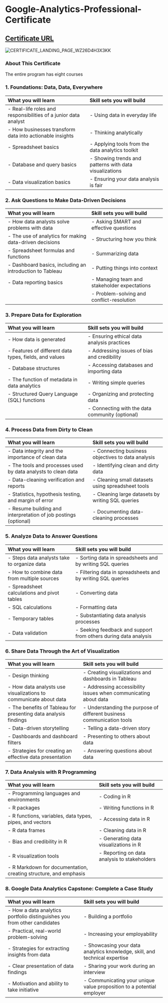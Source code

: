 # Google-Analytics-Professional-Certificate

## [Certificate URL](https://coursera.org/share/4f3036031ad80df531cf565d6d6aa4dc)
![CERTIFICATE_LANDING_PAGE_WZ26D4H3X3KK](https://user-images.githubusercontent.com/78533012/176705982-887d699d-a460-4477-a0f2-dfadc31c1494.jpeg)

### About This Certificate
The entire program has eight courses

### 1. Foundations: Data, Data, Everywhere

| What you will learn | Skill sets you will build |
| :--- | :--- |  
| - Real-life roles and responsibilities of a junior data analyst | - Using data in everyday life |
| - How businesses transform data into actionable insights | - Thinking analytically |
| - Spreadsheet basics | - Applying tools from the data analytics toolkit |
| - Database and query basics | - Showing trends and patterns with data visualizations |
| - Data visualization basics | - Ensuring your data analysis is fair |

### 2. Ask Questions to Make Data-Driven Decisions

|                     What you will learn                       |              Skill sets you will build                |
| :------------------------------------------------------------ | :---------------------------------------------------- |  
| - How data analysts solve problems with data | - Asking SMART and effective questions                         |
| - The use of analytics for making data-driven decisions        | - Structuring how you think                               |
| - Spreadsheet formulas and functions                                           | - Summarizing data        |
| - Dashboard basics, including an introduction to Tableau    | - Putting things into context  |
| - Data reporting basics                                 | - Managing team and stakeholder expectations                |
| | - Problem-solving and conflict-resolution |                                             

### 3. Prepare Data for Exploration

|                     What you will learn                       |              Skill sets you will build                |
| :------------------------------------------------------------ | :---------------------------------------------------- |  
| - How data is generated | - Ensuring ethical data analysis practices                         |
| - Features of different data types, fields, and values        | - Addressing issues of bias and credibility   |
| - Database structures                                         | - Accessing databases and importing data        |
| - The function of metadata in data analytics   | - Writing simple queries  |
| - Structured Query Language (SQL) functions                           | - Organizing and protecting data                |
| | - Connecting with the data community (optional) |      
     
### 4. Process Data from Dirty to Clean

|                     What you will learn                       |              Skill sets you will build                |
| :------------------------------------------------------------ | :---------------------------------------------------- |  
| - Data integrity and the importance of clean data | - Connecting business objectives to data analysis                |
| - The tools and processes used by data analysts to clean data | - Identifying clean and dirty data   |
| - Data-cleaning verification and reports                   | - Cleaning small datasets using spreadsheet tools       |
| - Statistics, hypothesis testing, and margin of error | - Cleaning large datasets by writing SQL queries |
| - Resume building and interpretation of job postings (optional) | - Documenting data-cleaning processes              |
    

### 5. Analyze Data to Answer Questions

|                     What you will learn                       |              Skill sets you will build                |
| :------------------------------------------------------------ | :---------------------------------------------------- |  
| - Steps data analysts take to organize data | - Sorting data in spreadsheets and by writing SQL queries              |
| - How to combine data from multiple sources       | - Filtering data in spreadsheets and by writing SQL queries   |
| - Spreadsheet calculations and pivot tables      | - Converting data     |
| - SQL calculations  | - Formatting data |
| - Temporary tables                      | - Substantiating data analysis processes               |
| - Data validation | - Seeking feedback and support from others during data analysis |     

### 6. Share Data Through the Art of Visualization 

|                     What you will learn                       |              Skill sets you will build                |
| :------------------------------------------------------------ | :---------------------------------------------------- |  
| - Design thinking | - Creating visualizations and dashboards in Tableau |
| - How data analysts use visualizations to communicate about data | - Addressing accessibility issues when communicating about data |
| - The benefits of Tableau for presenting data analysis findings | - Understanding the purpose of different business communication tools |
| - Data-driven storytelling | - Telling a data-driven story |
| - Dashboards and dashboard filters | - Presenting to others about data |
| - Strategies for creating an effective data presentation | - Answering questions about data |  

### 7. Data Analysis with R Programming 

|                     What you will learn                       |              Skill sets you will build                |
| :------------------------------------------------------------ | :---------------------------------------------------- |  
| - Programming languages and environments | - Coding in R |
| - R packages | - Writing functions in R |
| - R functions, variables, data types, pipes, and vectors | - Accessing data in R |
| - R data frames | - Cleaning data in R |
| - Bias and credibility in R | - Generating data visualizations in R |
| - R visualization tools | - Reporting on data analysis to stakeholders | 
| - R Markdown for documentation, creating structure, and emphasis | | 

### 8. Google Data Analytics Capstone: Complete a Case Study 

|                     What you will learn                       |              Skill sets you will build                |
| :------------------------------------------------------------ | :---------------------------------------------------- |  
| - How a data analytics portfolio distinguishes you from other candidates | - Building a portfolio |
| - Practical, real-world problem-solving | - Increasing your employability |
| - Strategies for extracting insights from data | - Showcasing your data analytics knowledge, skill, and technical expertise |
| - Clear presentation of data findings | - Sharing your work during an interview |
| - Motivation and ability to take initiative | - Communicating your unique value proposition to a potential employer |


